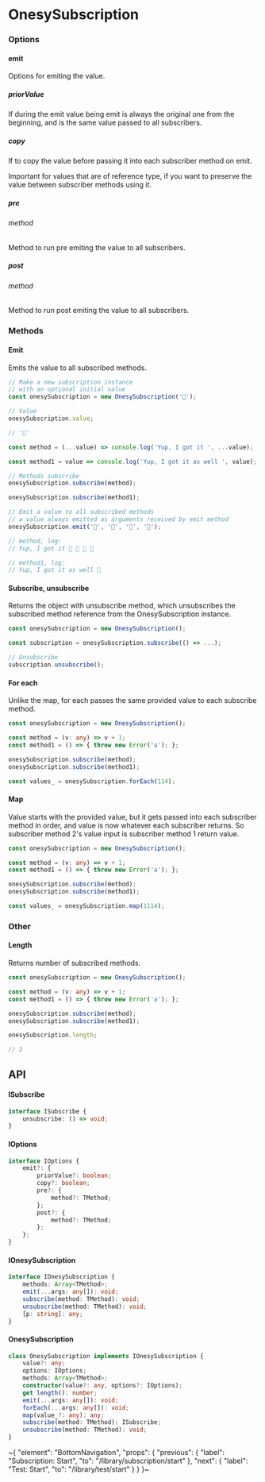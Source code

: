 
# OnesySubscription

### Options

#### emit

Options for emiting the value.

##### priorValue

If during the emit value being emit is always the original one from the beginning, and is the same value passed to all subscribers.

##### copy

If to copy the value before passing it into each subscriber method on emit.

Important for values that are of reference type, if you want to preserve the value between subscriber methods using it.

##### pre

###### method

Method to run pre emiting the value to all subscribers.

##### post

###### method

Method to run post emiting the value to all subscribers.

### Methods

#### Emit

Emits the value to all subscribed methods.

```ts
// Make a new subscription instance
// with an optional initial value
const onesySubscription = new OnesySubscription('🙂');

// Value
onesySubscription.value;

// '🙂'

const method = (...value) => console.log('Yup, I got it ', ...value);

const method1 = value => console.log('Yup, I got it as well ', value);

// Methods subscribe
onesySubscription.subscribe(method);

onesySubscription.subscribe(method1);

// Emit a value to all subscribed methods
// a value always emitted as arguments received by emit method
onesySubscription.emit('🌱', '🌱', '🌱', '🌱');

// method, log:
// Yup, I got it 🌱 🌱 🌱 🌱

// method1, log:
// Yup, I got it as well 🌱
```

#### Subscribe, unsubscribe

Returns the object with unsubscribe method, which unsubscribes the subscribed method reference from the OnesySubscription instance.

```ts
const onesySubscription = new OnesySubscription();

const subscription = onesySubscription.subscribe(() => ...);

// Unsubscribe
subscription.unsubscribe();
```

#### For each

Unlike the map, for each passes the same provided value to each subscribe method.

```ts
const onesySubscription = new OnesySubscription();

const method = (v: any) => v + 1;
const method1 = () => { throw new Error('a'); };

onesySubscription.subscribe(method);
onesySubscription.subscribe(method1);

const values_ = onesySubscription.forEach(114);
```

#### Map

Value starts with the provided value, but it gets passed into each subscriber method in order, and value is now whatever each subscriber returns. So subscriber method 2's value input is subscriber method 1 return value.

```ts
const onesySubscription = new OnesySubscription();

const method = (v: any) => v + 1;
const method1 = () => { throw new Error('a'); };

onesySubscription.subscribe(method);
onesySubscription.subscribe(method1);

const values_ = onesySubscription.map(1114);
```

### Other

#### Length

Returns number of subscribed methods.

```ts
const onesySubscription = new OnesySubscription();

const method = (v: any) => v + 1;
const method1 = () => { throw new Error('a'); };

onesySubscription.subscribe(method);
onesySubscription.subscribe(method1);

onesySubscription.length;

// 2
```

## API

#### ISubscribe

```ts
interface ISubscribe {
    unsubscribe: () => void;
}
```

#### IOptions

```ts
interface IOptions {
    emit?: {
        priorValue?: boolean;
        copy?: boolean;
        pre?: {
            method?: TMethod;
        };
        post?: {
            method?: TMethod;
        };
    };
}
```

#### IOnesySubscription

```ts
interface IOnesySubscription {
    methods: Array<TMethod>;
    emit(...args: any[]): void;
    subscribe(method: TMethod): void;
    unsubscribe(method: TMethod): void;
    [p: string]: any;
}
```

#### OnesySubscription

```ts
class OnesySubscription implements IOnesySubscription {
    value?: any;
    options: IOptions;
    methods: Array<TMethod>;
    constructor(value?: any, options?: IOptions);
    get length(): number;
    emit(...args: any[]): void;
    forEach(...args: any[]): void;
    map(value_?: any): any;
    subscribe(method: TMethod): ISubscribe;
    unsubscribe(method: TMethod): void;
}
```


~{
  "element": "BottomNavigation",
  "props": {
    "previous": {
      "label": "Subscription: Start",
      "to": "/library/subscription/start"
    },
    "next": {
      "label": "Test: Start",
      "to": "/library/test/start"
    }
  }
}~
